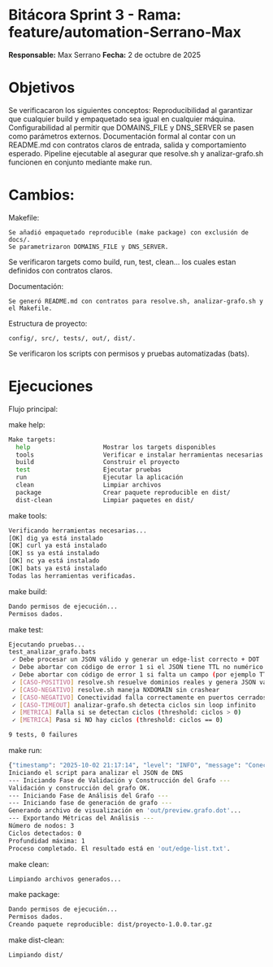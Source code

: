# Bitácora Sprint 3 - Rama: feature/automation-Serrano-Max

**Responsable:** Max Serrano
**Fecha:** 2 de octubre de 2025

# Objetivos
Se verificacaron los siguientes conceptos:
Reproducibilidad al garantizar que cualquier build y empaquetado sea igual en cualquier máquina.
Configurabilidad al permitir que DOMAINS_FILE y DNS_SERVER se pasen como parámetros externos.
Documentación formal al contar con un README.md con contratos claros de entrada, salida y comportamiento esperado.
Pipeline ejecutable al asegurar que resolve.sh y analizar-grafo.sh funcionen en conjunto mediante make run.

# Cambios:

Makefile:

    Se añadió empaquetado reproducible (make package) con exclusión de docs/.
    Se parametrizaron DOMAINS_FILE y DNS_SERVER.

Se verificaron targets como build, run, test, clean... los cuales estan definidos con contratos claros.

Documentación:

    Se generó README.md con contratos para resolve.sh, analizar-grafo.sh y el Makefile.

Estructura de proyecto:

    config/, src/, tests/, out/, dist/.
Se verificaron los scripts con permisos y pruebas automatizadas (bats).

# Ejecuciones
Flujo principal:

make help:

```bash
Make targets:
  help                    Mostrar los targets disponibles
  tools                   Verificar e instalar herramientas necesarias
  build                   Construir el proyecto
  test                    Ejecutar pruebas
  run                     Ejecutar la aplicación
  clean                   Limpiar archivos
  package                 Crear paquete reproducible en dist/
  dist-clean              Limpiar paquetes en dist/
```

make tools:

```bash
Verificando herramientas necesarias...
[OK] dig ya está instalado
[OK] curl ya está instalado
[OK] ss ya está instalado
[OK] nc ya está instalado
[OK] bats ya está instalado
Todas las herramientas verificadas.
```

make build:

```bash
Dando permisos de ejecución...
Permisos dados.
```
make test:

```bash
Ejecutando pruebas...
test_analizar_grafo.bats
 ✓ Debe procesar un JSON válido y generar un edge-list correcto + DOT
 ✓ Debe abortar con código de error 1 si el JSON tiene TTL no numérico
 ✓ Debe abortar con código de error 1 si falta un campo (por ejemplo TTL vacío)
 ✓ [CASO-POSITIVO] resolve.sh resuelve dominios reales y genera JSON válido
 ✓ [CASO-NEGATIVO] resolve.sh maneja NXDOMAIN sin crashear
 ✓ [CASO-NEGATIVO] Conectividad falla correctamente en puertos cerrados
 ✓ [CASO-TIMEOUT] analizar-grafo.sh detecta ciclos sin loop infinito
 ✓ [METRICA] Falla si se detectan ciclos (threshold: ciclos > 0)
 ✓ [METRICA] Pasa si NO hay ciclos (threshold: ciclos == 0)

9 tests, 0 failures

```

make run:

```bash
{"timestamp": "2025-10-02 21:17:14", "level": "INFO", "message": "Conectividad exitosa con 195.200.68.224 en el puerto 443."}
Iniciando el script para analizar el JSON de DNS
--- Iniciando Fase de Validación y Construcción del Grafo ---
Validación y construcción del grafo OK.
--- Iniciando Fase de Análisis del Grafo ---
--- Iniciando fase de generación de grafo ---
Generando archivo de visualización en 'out/preview.grafo.dot'...
--- Exportando Métricas del Análisis ---
Número de nodos: 3
Ciclos detectados: 0
Profundidad máxima: 1
Proceso completado. El resultado está en 'out/edge-list.txt'.
```

make clean:

```bash
Limpiando archivos generados...
```

make package:

```bash
Dando permisos de ejecución...
Permisos dados.
Creando paquete reproducible: dist/proyecto-1.0.0.tar.gz
```

make dist-clean:

```bash
Limpiando dist/
```